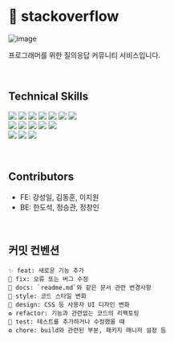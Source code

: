# 📝 stackoverflow

![image](https://github.com/codestates-seb/seb45_pre_021/assets/85780501/16624475-c381-41bc-ae21-9a503275864f)

프로그래머를 위한 질의응답 커뮤니티 서비스입니다.

<br>

## Technical Skills

<p>

<img src="https://img.shields.io/badge/React-05122A?style=flat&logo=React"/>
<img src="https://img.shields.io/badge/-CSS-05122A?style=flat&logo=CSS3&logoColor=1572B6"/>
<img src="https://img.shields.io/badge/-HTML-05122A?style=flat&logo=HTML5"/>
<img src="https://img.shields.io/badge/-JavaScript-05122A?style=flat&logo=JavaScript"/>
<img src="https://img.shields.io/badge/ReactRouter-05122A?style=flat&logo=ReactRouter"/>
<img src="https://img.shields.io/badge/-styledcomponents-05122A?style=flat&logo=styledcomponents"/>
<img src="https://img.shields.io/badge/-Figma-05122A?style=flat&logo=Figma"/>

<br>
<img src="https://img.shields.io/badge/-Node.js-05122A?style=flat&logo=Node.js"/>
<img src="https://img.shields.io/badge/-Java-05122A?style=flat&logo=Java"/>
<img src="https://img.shields.io/badge/-Spring-05122A?style=flat&logo=Spring"/>
<img src="https://img.shields.io/badge/-Springboot-05122A?style=flat&logo=Springboot"/>
<img src="https://img.shields.io/badge/-amazonaws-05122A?style=flat&logo=amazonaws"/>
<br>
<img src="https://img.shields.io/badge/-git-05122A?style=flat&logo=git"/>
<img src="https://img.shields.io/badge/-github-05122A?style=flat&logo=github"/>
<img src="https://img.shields.io/badge/Visual Studio Code-007ACC?style=flat-square&logo=Visual Studio Code&logoColor=white"/>

</p>

<br>

## Contributors

- FE: 강성일, 김동훈, 이지원
- BE: 한도석, 정승관, 정창인

<br>

## 커밋 컨벤션

```
✨ feat: 새로운 기능 추가
🐛 fix: 오류 또는 버그 수정
📝 docs: `readme.md`와 같은 문서 관련 변경사항
🎨 style: 코드 스타일 변화
💄 design: CSS 등 사용자 UI 디자인 변화
♻️ refactor: 기능과 관련없는 코드의 리팩토링
🥽 test: 테스트를 추가하거나 수정했을 때
⚙️ chore: build와 관련된 부분, 패키지 매니저 설정 등
```
